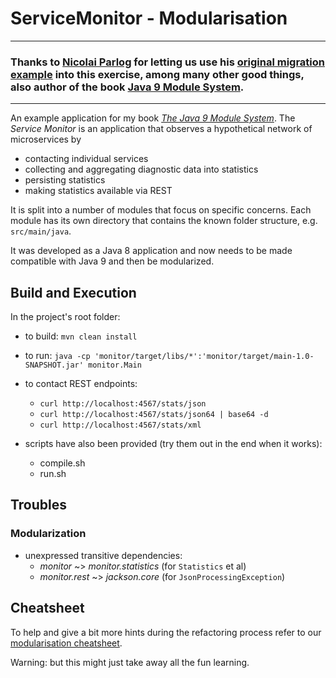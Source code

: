 # ServiceMonitor - Modularisation

---

### Thanks to [Nicolai Parlog](https://blog.codefx.org/about-nicolai-parlog/) for letting us use his [original migration example](https://github.com/CodeFX-org/demo-java-9-migration) into this exercise, among many other good things, also author of the book [Java 9 Module System](https://www.manning.com/books/the-java-9-module-system?a_aid=nipa&a_bid=869915cb).  

---

An example application for my book [_The Java 9 Module System_](https://www.manning.com/books/the-java-9-module-system?a_aid=nipa&a_bid=869915cb).
The _Service Monitor_ is an application that observes a hypothetical network of microservices by

* contacting individual services
* collecting and aggregating diagnostic data into statistics
* persisting statistics
* making statistics available via REST

It is split into a number of modules that focus on specific concerns.
Each module has its own directory that contains the known folder structure, e.g. `src/main/java`.

It was developed as a Java 8 application and now needs to be made compatible with Java 9 and then be modularized.

## Build and Execution

In the project's root folder:

* to build: `mvn clean install`
* to run: `java -cp 'monitor/target/libs/*':'monitor/target/main-1.0-SNAPSHOT.jar' monitor.Main`
* to contact REST endpoints:
	* `curl http://localhost:4567/stats/json`
	* `curl http://localhost:4567/stats/json64 | base64 -d`
	* `curl http://localhost:4567/stats/xml`
	
* scripts have also been provided (try them out in the end when it works):
    * compile.sh
    * run.sh

## Troubles

### Modularization

* unexpressed transitive dependencies:
	* _monitor_ ~> _monitor.statistics_ (for `Statistics` et al)
	* _monitor.rest_ ~> _jackson.core_ (for `JsonProcessingException`)
	
## Cheatsheet

To help and give a bit more hints during the refactoring process refer to our [modularisation cheatsheet](./modularisation-cheatsheet.md).

Warning: but this might just take away all the fun learning.
